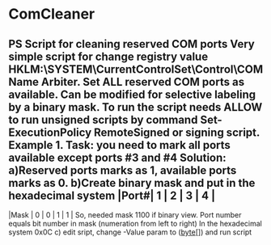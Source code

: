 # ComCleaner
PS Script for cleaning reserved COM ports
Very simple script for change registry value HKLM:\SYSTEM\CurrentControlSet\Control\COM Name Arbiter\. Set ALL reserved COM ports as available. Can be modified for selective labeling by a binary mask.
To run the script needs ALLOW to run unsigned scripts by command
Set-ExecutionPolicy RemoteSigned
or signing script.
Example 1.
Task: you need to mark all ports available except ports  #3 and #4 
Solution:
a)Reserved ports marks as 1, available ports marks as 0. 
b)Create binary mask and put in the hexadecimal system
|Port#| 1 | 2 | 3 | 4 |
-----------------------
|Mask | 0 | 0 | 1 | 1 |
So, needed mask 1100 if binary view. Port number equals bit number in mask (numeration from left to right) In the hexadecimal system 0x0C
c) edit sript, change -Value param to  ([byte[]](0x0C)) and run script
